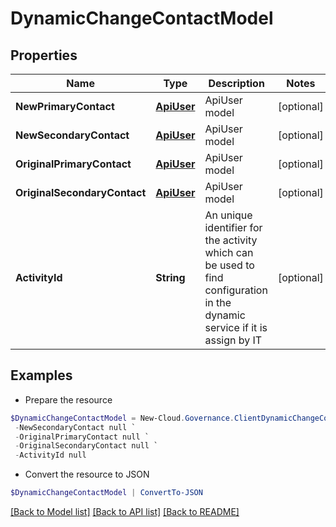 # DynamicChangeContactModel
## Properties

Name | Type | Description | Notes
------------ | ------------- | ------------- | -------------
**NewPrimaryContact** | [**ApiUser**](ApiUser.md) | ApiUser model | [optional] 
**NewSecondaryContact** | [**ApiUser**](ApiUser.md) | ApiUser model | [optional] 
**OriginalPrimaryContact** | [**ApiUser**](ApiUser.md) | ApiUser model | [optional] 
**OriginalSecondaryContact** | [**ApiUser**](ApiUser.md) | ApiUser model | [optional] 
**ActivityId** | **String** | An unique identifier for the activity which can be used to find configuration in the dynamic service if it is assign by IT | [optional] 

## Examples

- Prepare the resource
```powershell
$DynamicChangeContactModel = New-Cloud.Governance.ClientDynamicChangeContactModel  -NewPrimaryContact null `
 -NewSecondaryContact null `
 -OriginalPrimaryContact null `
 -OriginalSecondaryContact null `
 -ActivityId null
```

- Convert the resource to JSON
```powershell
$DynamicChangeContactModel | ConvertTo-JSON
```

[[Back to Model list]](../README.md#documentation-for-models) [[Back to API list]](../README.md#documentation-for-api-endpoints) [[Back to README]](../README.md)

